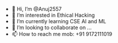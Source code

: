 - 👋 Hi, I’m @Anuj2557
- 👀 I’m interested in Ethical Hacking
- 🌱 I’m currently learning CSE AI and ML
- 💞️ I’m looking to collaborate on ...
- 📫 How to reach me mob: +91 9172111019

<!---
Anuj2557/Anuj2557 is a ✨ special ✨ repository because its `README.md` (this file) appears on your GitHub profile.
You can click the Preview link to take a look at your changes.
--->
